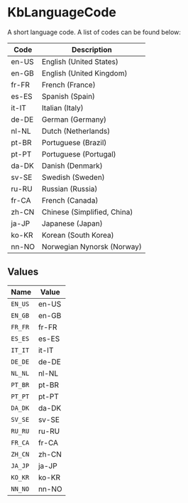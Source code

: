 # KbLanguageCode

A short language code. A list of codes can be found below:

|Code|Description
|----|----------- 
|en-US|English (United States)
|en-GB|English (United Kingdom)
|fr-FR|French (France)
|es-ES|Spanish (Spain)
|it-IT|Italian (Italy)
|de-DE|German (Germany)
|nl-NL|Dutch (Netherlands)
|pt-BR|Portuguese (Brazil)
|pt-PT|Portuguese (Portugal)
|da-DK|Danish (Denmark)
|sv-SE|Swedish (Sweden)
|ru-RU|Russian (Russia)
|fr-CA|French (Canada)
|zh-CN|Chinese (Simplified, China)
|ja-JP|Japanese (Japan)
|ko-KR|Korean (South Korea)
|nn-NO|Norwegian Nynorsk (Norway)



## Values

| Name    | Value   |
| ------- | ------- |
| `EN_US` | en-US   |
| `EN_GB` | en-GB   |
| `FR_FR` | fr-FR   |
| `ES_ES` | es-ES   |
| `IT_IT` | it-IT   |
| `DE_DE` | de-DE   |
| `NL_NL` | nl-NL   |
| `PT_BR` | pt-BR   |
| `PT_PT` | pt-PT   |
| `DA_DK` | da-DK   |
| `SV_SE` | sv-SE   |
| `RU_RU` | ru-RU   |
| `FR_CA` | fr-CA   |
| `ZH_CN` | zh-CN   |
| `JA_JP` | ja-JP   |
| `KO_KR` | ko-KR   |
| `NN_NO` | nn-NO   |